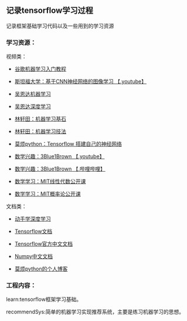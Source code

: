 
## 记录tensorflow学习过程
记录框架基础学习代码以及一些用到的学习资源

### 学习资源：

视频类：

- [谷歌机器学习入门教程](https://developers.google.cn/machine-learning/crash-course/)

- [斯坦福大学：基于CNN神经网络的图像学习 【.youtube】 ](https://www.youtube.com/watch?v=vT1JzLTH4G4&list=PL3FW7Lu3i5JvHM8ljYj-zLfQRF3EO8sYv)

- [吴恩达机器学习](https://study.163.com/course/introduction/1004570029.htm)

- [吴恩达深度学习](https://mooc.study.163.com/smartSpec/detail/1001319001.htm)

- [林轩田：机器学习基石](https://www.bilibili.com/video/av4294020/)

- [林轩田：机器学习技法](https://www.bilibili.com/video/av12469267)

- [莫烦python：Tensorflow 搭建自己的神经网络](https://www.bilibili.com/video/av16001891/)

- [数学兴趣：3Blue1Brown 【.youtube】](https://www.youtube.com/channel/UCYO_jab_esuFRV4b17AJtAw)

- [数学兴趣：3Blue1Brown 【.哔哩哔哩】](http://space.bilibili.com/88461692/#/)

- [数学学习：MIT线性代数公开课](http://open.163.com/special/opencourse/daishu.html)

- [数学学习：MIT概率论公开课](https://www.bilibili.com/video/av6182731/)

  

文档类：

- [动手学深度学习](https://zh.diveintodeeplearning.org)

- [Tensorflow文档](https://www.tensorflow.org/tutorials/)

- [Tensorflow官方中文文档](http://www.tensorfly.cn/tfdoc/api_docs/python/nn.html)

- [Numpy中文文档](https://www.numpy.org.cn)

- [莫烦python的个人博客](https://morvanzhou.github.io/tutorials/machine-learning/)



### 工程内容：

learn:tensorflow框架学习基础。

recommendSys:简单的机器学习实现推荐系统，主要是练习机器学习的思想。